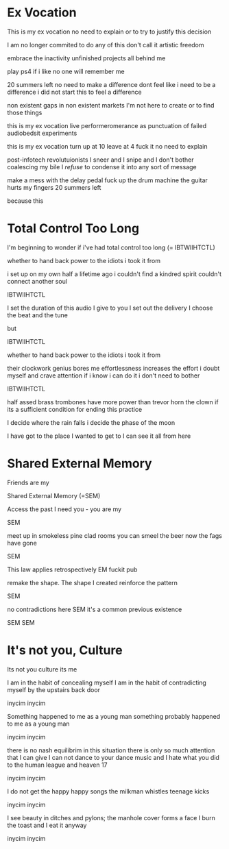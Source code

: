 

# Ex Vocation

This is my ex vocation
no need to explain
or to try to justify 
this decision

I am no longer commited
to do any of this
don't call it
artistic freedom

embrace the inactivity
unfinished projects
all behind me

play ps4 if i like
no one will remember me

20 summers left
no need
to make a difference
dont feel like i
need to be a difference
i did not start this
to feel a difference

non existent gaps
in non existent markets
I'm not here to create 
or to find those things

this is my ex vocation
live performeromerance
as punctuation 
of failed audiobedsit experiments

this is my ex vocation
turn up at 10
leave at 4 fuck it 
no need to explain

post-infotech revolutuionists
I sneer and I snipe
and I don't bother coalescing my bile
I *refuse* to condense it
into any sort of message

make a mess with the delay pedal
fuck up the drum machine
the guitar hurts my fingers
20 summers left

because this





# Total Control Too Long 

I'm beginning to wonder 
if i've had 
total control too long (= IBTWIIHTCTL)

whether to hand back power
to the idiots i took it from

i set up on my own
half a lifetime ago
i couldn't find a kindred spirit
couldn't connect another soul

IBTWIIHTCTL

I  set the duration 
of this audio I give to you
I set out the delivery
I choose the beat and the tune

but

IBTWIIHTCTL

whether to hand back power
to the idiots i took it from

their clockwork genius bores me
effortlessness increases the effort
i doubt myself and crave attention
if i know i can do it
i don't need to bother

IBTWIIHTCTL

half assed brass trombones
have more power than trevor horn the clown
if its a sufficient condition
for ending this practice

I decide where the rain falls
i decide the phase of the moon

I have got to the place 
I wanted to get to 
I can see it all 
from here





# Shared External Memory

Friends 
are my

Shared External Memory (=SEM)

Access the past
I need you - you are my

SEM

meet up in smokeless pine clad rooms
you can smeel the beer now the fags have gone

SEM

This law applies retrospectively 
EM
fuckit pub

remake the shape. The shape I created
reinforce the pattern

SEM

no contradictions here
SEM
it's a common previous existence

SEM
SEM





# It's not you, Culture


Its not you culture its me 

I am in the habit of concealing myself
I am in the habit of contradicting myself
by the upstairs back door

inycim
inycim

Something happened to me as a young man
something probably happened to me as a young man

inycim
inycim

there is no nash equilibrim in this situation
there is only so much attention that I can give
I can not dance to your dance music 
and I hate what you did to the human league and heaven 17

inycim
inycim

I do not get the happy happy songs
the milkman whistles teenage kicks

inycim
inycim

I see beauty in ditches and pylons; the manhole cover forms a face
I burn the toast and I eat it anyway

inycim
inycim














